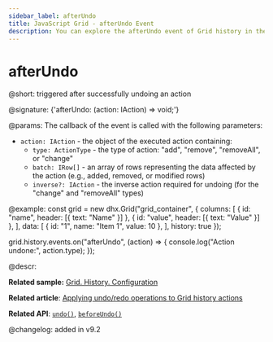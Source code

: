 ```yaml
---
sidebar_label: afterUndo
title: JavaScript Grid - afterUndo Event 
description: You can explore the afterUndo event of Grid history in the documentation of the DHTMLX JavaScript UI library. Browse developer guides and API reference, try out code examples and live demos, and download a free 30-day evaluation version of DHTMLX Suite.
---
```


# afterUndo

@short: triggered after successfully undoing an action

@signature: {'afterUndo: (action: IAction) => void;'}

@params:
The callback of the event is called with the following parameters:
- `action: IAction` - the object of the executed action containing:
    - `type: ActionType` - the type of action: "add", "remove", "removeAll", or "change"
    - `batch: IRow[]` - an array of rows representing the data affected by the action (e.g., added, removed, or modified rows)
    - `inverse?: IAction` - the inverse action required for undoing (for the "change" and "removeAll" types)

@example:
const grid = new dhx.Grid("grid_container", {
    columns: [
        { id: "name", header: [{ text: "Name" }] },
        { id: "value", header: [{ text: "Value" }] },
    ],
    data: [
        { id: "1", name: "Item 1", value: 10 },
    ],
    history: true
});

grid.history.events.on("afterUndo", (action) => {
    console.log("Action undone:", action.type);
});

@descr:

**Related sample:** [Grid. History. Configuration](https://snippet.dhtmlx.com/m88562wf)

**Related article**: [Applying undo/redo operations to Grid history actions](grid/usage_history.md/#applying-undoredo-operations-to-grid-history-actions)

**Related API**: [`undo()`](grid/api/history/undo_method.md), [`beforeUndo()`](grid/api/history/beforeundo_event.md)

@changelog:
added in v9.2
